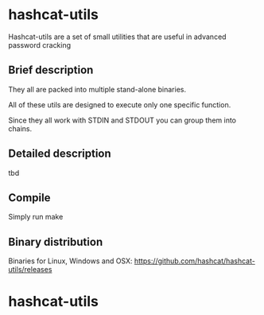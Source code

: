 hashcat-utils
==============

Hashcat-utils are a set of small utilities that are useful in advanced password cracking

Brief description
--------------

They all are packed into multiple stand-alone binaries.

All of these utils are designed to execute only one specific function.

Since they all work with STDIN and STDOUT you can group them into chains.

Detailed description
--------------

tbd

Compile
--------------

Simply run make

Binary distribution
--------------

Binaries for Linux, Windows and OSX: https://github.com/hashcat/hashcat-utils/releases
# hashcat-utils
